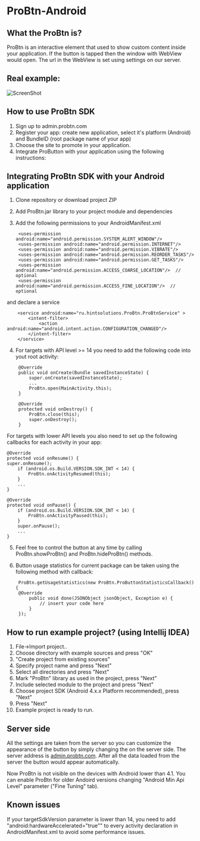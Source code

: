 ProBtn-Android
============

What the ProBtn is?
---------------------------

ProBtn is an interactive element that used to show custom content inside your application. If the button is tapped then the window with WebView would open. The url in the WebView is set using settings on our server.

Real example:
-----
![ScreenShot](http://beta.hstor.org/getpro/habr/post_images/b10/783/d3e/b10783d3ea2cd950f54326d77b85c3e8.gif)

How to use ProBtn SDK
-----

1. Sign up to admin.probtn.com
2. Register your app: create new application, select it's platform (Android) and BundleID (root package name of your app)
3. Choose the site to promote in your application.
4. Integrate ProButton with your application using the following instructions:

Integrating ProBtn SDK with your Android application
-----

1. Clone repository or download project ZIP
2. Add ProBtn.jar library to your project module and dependencies
3. Add the following permissions to your AndroidManifest.xml 

    	<uses-permission android:name="android.permission.SYSTEM_ALERT_WINDOW"/>
    	<uses-permission android:name="android.permission.INTERNET"/>
    	<uses-permission android:name="android.permission.VIBRATE"/>
    	<uses-permission android:name="android.permission.REORDER_TASKS"/>
    	<uses-permission android:name="android.permission.GET_TASKS"/> 
    	<uses-permission android:name="android.permission.ACCESS_COARSE_LOCATION"/>  // optional
    	<uses-permission android:name="android.permission.ACCESS_FINE_LOCATION"/>  // optional
    	
and declare a service

    	<service android:name="ru.hintsolutions.ProBtn.ProBtnService" >
    		<intent-filter>
    			<action android:name="android.intent.action.CONFIGURATION_CHANGED"/>
    		</intent-filter>
    	</service>


4. For targets with API level >= 14 you need to add the following code into yout root activity:

    	@Override
    	public void onCreate(Bundle savedInstanceState) {
    	    super.onCreate(savedInstanceState);
    	    ...
    	    ProBtn.open(MainActivity.this);
    	}
    	
    	@Override
    	protected void onDestroy() {
            ProBtn.close(this);
            super.onDestroy();
        }
	
For targets with lower API levels you also need to set up the following callbacks for each activity in your app:

	@Override
	protected void onResume() {
	super.onResume();
	    if (android.os.Build.VERSION.SDK_INT < 14) {
	        ProBtn.onActivityResumed(this);
	    }
	    ...
	}

	@Override
	protected void onPause() {
	    if (android.os.Build.VERSION.SDK_INT < 14) {
	        ProBtn.onActivityPaused(this);
	    }
	    super.onPause();
	    ...
	}

5. Feel free to control the button at any time by calling ProBtn.showProBtn() and  ProBtn.hideProBtn() methods.
6. Button usage statistics for current package can be taken using the following method with callback:
    
    	ProBtn.getUsageStatistics(new ProBtn.ProButtonStatisticsCallback() {
    	@Override
        	public void done(JSONObject jsonObject, Exception e) {
            	// insert your code here
        	}
    	});
    
How to run example project? (using Intellij IDEA)
---------------
1. File->Import project..
2. Choose directory with example sources and press "OK"
3. "Create project from existing sources"
4. Specify project name and press "Next"
5. Select all directories and press "Next" 
6. Mark "ProBtn" library as used in the project, press "Next"
7. Include selected module to the project and press "Next"
8. Choose project SDK (Android 4.x.x Platform recommended), press "Next"
9. Press "Next"
10. Example project is ready to run.
	
Server side
---------------

All the settings are taken from the server so you can customize the appearance of the button by simply changing the on the server side. 
The server address is [admin.probtn.com](http://admin.probtn.com/ "admin.probtn.com"). After all the data loaded from the server the button would appear automatically.

Now ProBtn is not visible on the devices with Android lower than 4.1. You can enable ProBtn for older Andoird versions changing "Android Min Api Level" parameter ("Fine Tuning" tab).

Known issues
---------------

If your targetSdkVersion parameter is lower than 14, you need to add "android:hardwareAccelerated="true"" to every activity declaration in AndroidManifest.xml to avoid some performance issues. 

